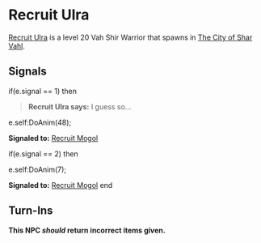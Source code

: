 # Recruit Ulra



[Recruit Ulra](/npc/155131) is a level 20 Vah Shir Warrior that spawns in [The City of Shar Vahl](/zone/155).



## Signals

if(e.signal == 1) then


>**Recruit Ulra says:** I guess so...


e.self:DoAnim(48); 


**Signaled to:**  [Recruit Mogol](/npc/155132)

if(e.signal == 2) then


e.self:DoAnim(7); 


**Signaled to:**  [Recruit Mogol](/npc/155132)
end



## Turn-Ins



**This NPC *should* return incorrect items given.**





